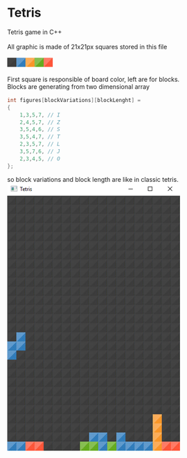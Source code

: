 # Tetris
Tetris game in C++ <br /> <br />
All graphic is made of 21x21px squares stored in this file <br /> <br />
![alt text](https://github.com/reniasa/Tetris/blob/master/SFML/element.jpg)
<br /> <br />
First square is responsible of board color, left are for blocks.
<br />
Blocks are generating from two dimensional array<br/>
```c#
int figures[blockVariations][blockLenght] =
{
	1,3,5,7, // I
	2,4,5,7, // Z
	3,5,4,6, // S
	3,5,4,7, // T
	2,3,5,7, // L
	3,5,7,6, // J
	2,3,4,5, // O
};
```
so block variations and block length are like in classic tetris.
<br/>
![alt text](https://github.com/reniasa/Tetris/blob/master/SFML/Screenshots/Screenshot_1.png)
